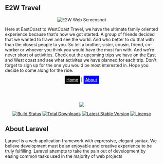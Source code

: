 ## E2W Travel
<p align="center"><img src="https://eastcoast2westcoast.com/images/readme-image.png" alt="E2W Web Screenshot"></p>

Here at EastCoast to WestCoast Travel, we have the ultimate family oriented experience because that's how we got started. A group of friends decided that we wanted to travel and see the world. And who better to do that with than the closest people to you. So tell a brother, sister, cousin, friend, co-worker or whoever you think you would have the most fun with. And we're never short of activities. Check out the upcoming trips we have on the East and West coast and see what activites we have planned for each trip. Don't forget to sign up for the one you would be most interested in. Hope you decide to come along for the ride.

<div align="center">
<a style="color:white; background-color:black; padding:5px" href="https://eastcoast2westcoast.com/" target="_blank">Home</a> <span>|</span> 
<a style="color:white; background-color:blue; padding: 5px"href="https://eastcoast2westcoast.com/about_us" target="_blank">About</a>
</div>
<br/><br/><br/>

<p align="center"><img src="https://laravel.com/assets/img/components/logo-laravel.svg"></p>

<p align="center">
<a href="https://travis-ci.org/laravel/framework"><img src="https://travis-ci.org/laravel/framework.svg" alt="Build Status"></a>
<a href="https://packagist.org/packages/laravel/framework"><img src="https://poser.pugx.org/laravel/framework/d/total.svg" alt="Total Downloads"></a>
<a href="https://packagist.org/packages/laravel/framework"><img src="https://poser.pugx.org/laravel/framework/v/stable.svg" alt="Latest Stable Version"></a>
<a href="https://packagist.org/packages/laravel/framework"><img src="https://poser.pugx.org/laravel/framework/license.svg" alt="License"></a>
</p>

## About Laravel

Laravel is a web application framework with expressive, elegant syntax. We believe development must be an enjoyable and creative experience to be truly fulfilling. Laravel attempts to take the pain out of development by easing common tasks used in the majority of web projects

